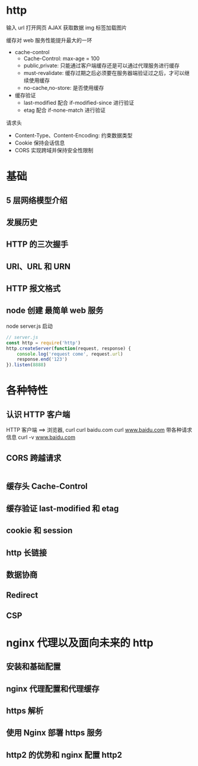 # http

输入 url 打开网页
AJAX 获取数据
img 标签加载图片

缓存对 web 服务性能提升最大的一环

-   cache-control
    -   Cache-Control: max-age = 100
    -   public,private: 只能通过客户端缓存还是可以通过代理服务进行缓存
    -   must-revalidate: 缓存过期之后必须要在服务器端验证过之后，才可以继续使用缓存
    -   no-cache,no-store: 是否使用缓存
-   缓存验证
    -   last-modified 配合 if-modified-since 进行验证
    -   etag 配合 if-none-match 进行验证

请求头

-   Content-Type、Content-Encoding: 约束数据类型
-   Cookie 保持会话信息
-   CORS 实现跨域并保持安全性限制

# 基础

## 5 层网络模型介绍

## 发展历史

## HTTP 的三次握手

## URI、URL 和 URN

## HTTP 报文格式

## node 创建 最简单 web 服务

node server.js 启动

```js
// server.js
const http = require('http')
http.createServer(function(request, response) {
	console.log('request come', request.url)
	response.end('123')
}).listen(8888)
```

# 各种特性

## 认识 HTTP 客户端

HTTP 客户端 ==> 浏览器, curl
curl baidu.com
curl www.baidu.com
带各种请求信息
curl -v www.baidu.com

## CORS 跨越请求

```js
```

## 缓存头 Cache-Control

## 缓存验证 last-modified 和 etag

## cookie 和 session

## http 长链接

## 数据协商

## Redirect

## CSP

# nginx 代理以及面向未来的 http

## 安装和基础配置

## nginx 代理配置和代理缓存

## https 解析

## 使用 Nginx 部署 https 服务

## http2 的优势和 nginx 配置 http2
